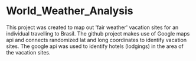 # World_Weather_Analysis

This project was created to map out 'fair weather' vacation sites for an individual travelling to Brasil. The github project makes use of Google maps api and connects randomized lat and long coordinates to identify vacation sites. The google api was used to identify hotels (lodgings) in the area of the vacation sites. 
